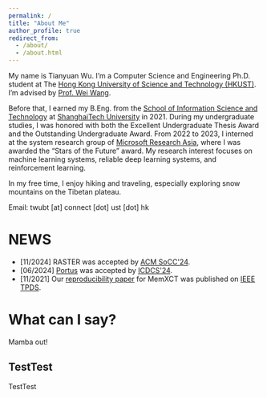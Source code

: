 ```yaml
---
permalink: /
title: "About Me"
author_profile: true
redirect_from: 
  - /about/
  - /about.html
---
```


My name is Tianyuan Wu. I’m a Computer Science and Engineering Ph.D. student at The [Hong Kong University of Science and Technology (HKUST)](https://hkust.edu.hk/). I’m advised by [Prof. Wei Wang](https://www.cse.ust.hk/~weiwa/).

Before that, I earned my B.Eng. from the [School of Information Science and Technology](https://sist.shanghaitech.edu.cn/sist_en/) at [ShanghaiTech University](https://www.shanghaitech.edu.cn/eng/) in 2021. During my undergraduate studies, I was honored with both the Excellent Undergraduate Thesis Award and the Outstanding Undergraduate Award. From 2022 to 2023, I interned at the system research group of [Microsoft Research Asia](https://www.microsoft.com/en-us/research/lab/microsoft-research-asia/), where I was awarded the “Stars of the Future” award. My research interest focuses on machine learning systems, reliable deep learning systems, and reinforcement learning.

In my free time, I enjoy hiking and traveling, especially exploring snow mountains on the Tibetan plateau.

Email: twubt [at] connect [dot] ust [dot] hk

NEWS
======
- [11/2024] RASTER was accepted by [ACM SoCC'24](https://acmsocc.org/2024/schedule.html).
- [06/2024] [Portus](https://www.computer.org/csdl/proceedings-article/icdcs/2024/860500a059/1ZCgEAXHPCE) was accepted by [ICDCS'24](https://icdcs2024.icdcs.org/).
- [11/2021] Our [reproducibility paper](https://ieeexplore.ieee.org/abstract/document/9612082/) for MemXCT was published on [IEEE TPDS](https://ieeexplore.ieee.org/xpl/RecentIssue.jsp?punumber=71).

What can I say?
======
Mamba out!

TestTest
------
TestTest
